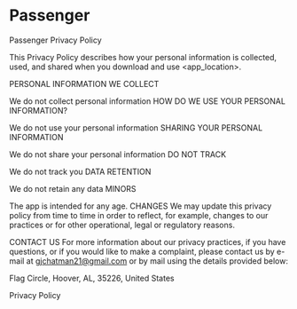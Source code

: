 # Passenger

Passenger Privacy Policy

This Privacy Policy describes how your personal information is collected, used, and shared when you download and use <app_location>.

PERSONAL INFORMATION WE COLLECT

We do not collect personal information
HOW DO WE USE YOUR PERSONAL INFORMATION?

We do not use your personal information
SHARING YOUR PERSONAL INFORMATION

We do not share your personal information
DO NOT TRACK

We do not track you
DATA RETENTION

We do not retain any data
MINORS

The app is intended for any age.
CHANGES We may update this privacy policy from time to time in order to reflect, for example, changes to our practices or for other operational, legal or regulatory reasons.

CONTACT US For more information about our privacy practices, if you have questions, or if you would like to make a complaint, please contact us by e-mail at gjchatman21@gmail.com or by mail using the details provided below:

Flag Circle, Hoover, AL, 35226, United States

Privacy Policy
